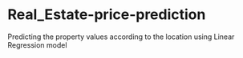 # Real_Estate-price-prediction
Predicting the property values according to the location using Linear Regression model 
